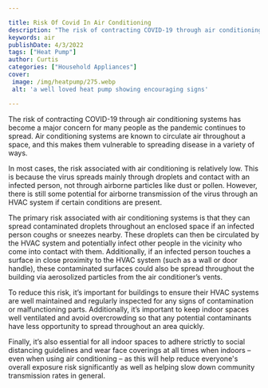 ```yaml
---

title: Risk Of Covid In Air Conditioning
description: "The risk of contracting COVID-19 through air conditioning systems has become a major concern for many people as the pandemic conti...you wont regret reading on"
keywords: air
publishDate: 4/3/2022
tags: ["Heat Pump"]
author: Curtis
categories: ["Household Appliances"]
cover: 
 image: /img/heatpump/275.webp
 alt: 'a well loved heat pump showing encouraging signs'

---
```


The risk of contracting COVID-19 through air conditioning systems has become a major concern for many people as the pandemic continues to spread. Air conditioning systems are known to circulate air throughout a space, and this makes them vulnerable to spreading disease in a variety of ways.

In most cases, the risk associated with air conditioning is relatively low. This is because the virus spreads mainly through droplets and contact with an infected person, not through airborne particles like dust or pollen. However, there is still some potential for airborne transmission of the virus through an HVAC system if certain conditions are present. 

The primary risk associated with air conditioning systems is that they can spread contaminated droplets throughout an enclosed space if an infected person coughs or sneezes nearby. These droplets can then be circulated by the HVAC system and potentially infect other people in the vicinity who come into contact with them. Additionally, if an infected person touches a surface in close proximity to the HVAC system (such as a wall or door handle), these contaminated surfaces could also be spread throughout the building via aerosolized particles from the air conditioner’s vents. 

To reduce this risk, it’s important for buildings to ensure their HVAC systems are well maintained and regularly inspected for any signs of contamination or malfunctioning parts. Additionally, it’s important to keep indoor spaces well ventilated and avoid overcrowding so that any potential contaminants have less opportunity to spread throughout an area quickly. 

Finally, it’s also essential for all indoor spaces to adhere strictly to social distancing guidelines and wear face coverings at all times when indoors – even when using air conditioning – as this will help reduce everyone's overall exposure risk significantly as well as helping slow down community transmission rates in general.
